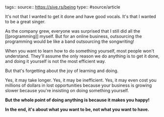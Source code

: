 tags::
source:: https://sive.rs/being
type:: #source/article

It's not that I wanted to get it done and have good vocals. It's that I wanted to be a great singer.

As the company grew, everyone was surprised that I still did all the [[programming]] myself. But for an online business, outsourcing the programming would be like a band outsourcing the songwriting!

When you want to learn how to do something yourself, most people won't understand. They'll assume the only reason we do anything is to get it done, and doing it yourself is not the most efficient way.

But that's forgetting about the joy of learning and doing.

Yes, it may take longer. Yes, it may be inefficient. Yes, it may even cost you millions of dollars in lost opportunities because your business is growing slower because you're insisting on doing something yourself.

**But the whole point of doing anything is because it makes you happy!**

**In the end, it's about what you want to be, not what you want to have.**
